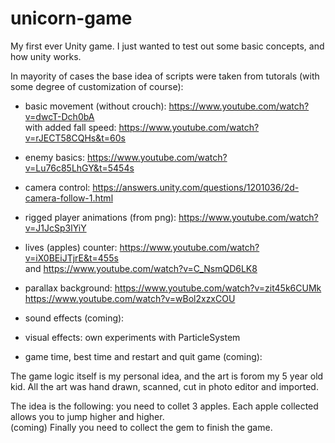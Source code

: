 # unicorn-game
My first ever Unity game.
I just wanted to test out some basic concepts, and how unity works.

In mayority of cases the base idea of scripts were taken from tutorals (with some degree of customization of course):

 - basic movement (without crouch): 
 https://www.youtube.com/watch?v=dwcT-Dch0bA <br>
   with added fall speed:
 https://www.youtube.com/watch?v=rJECT58CQHs&t=60s
   
  - enemy basics:
 https://www.youtube.com/watch?v=Lu76c85LhGY&t=5454s
 
 - camera control:
 https://answers.unity.com/questions/1201036/2d-camera-follow-1.html
 
 - rigged player animations (from png):
 https://www.youtube.com/watch?v=J1JcSp3lYiY
 
 - lives (apples) counter:
 https://www.youtube.com/watch?v=iX0BEiJTjrE&t=455s <br>
 and
 https://www.youtube.com/watch?v=C_NsmQD6LK8
 
 - parallax background:
 https://www.youtube.com/watch?v=zit45k6CUMk
 https://www.youtube.com/watch?v=wBol2xzxCOU
 
 - sound effects (coming):
 
 - visual effects:
  own experiments with ParticleSystem
 
 - game time, best time and restart and quit game (coming):
 
The game logic itself is my personal idea, and the art is forom my 5 year old kid.
All the art was hand drawn, scanned, cut in photo editor and imported.

The idea is the following: you need to collet 3 apples. Each apple collected allows you to jump higher and higher.\
(coming) Finally you need to collect the gem to finish the game.
